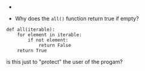 - 



- Why does the `all()` function return true if empty?
```
def all(iterable):
    for element in iterable:
        if not element:
            return False
    return True
```

is this just to "protect" the user of the progam?
